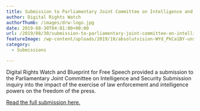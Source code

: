 ```yaml
---
title: Submission to Parliamentary Joint Committee on Intelligence and Security Submission inquiry into the impact of the exercise of law enforcement and intelligence powers on the freedom of the press
author: Digital Rights Watch
authorThumb: /images/drw-logo.jpg
date: 2019-08-30T04:01:00+00:00
url: /2019/08/30/submission-to-parliamentary-joint-committee-on-intelligence-and-security-submission-inquiry-into-the-impact-of-the-exercise-of-law-enforcement-and-intelligence-powers-on-the-freedom-of-the-press/
featureImage: /wp-content/uploads/2019/10/absolutvision-WYd_PkCa1BY-unsplash-scaled.jpg
category:
  - Submissions

---
```

Digital Rights Watch and Blueprint for Free Speech provided a submission to the Parliamentary Joint Committee on Intelligence and Security Submission inquiry into the impact of the exercise of law enforcement and intelligence powers on the freedom of the press.

[Read the full submission here.][1]

 [1]: /wp-content/uploads/2020/01/Blueprint-DRW-Submission-to-PJCIS.pdf
